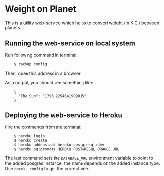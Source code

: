 Weight on Planet
================

This is a utility web-service which helps to convert weight (in K.G.) between
planets.

Running the web-service on local system
-----------------------------------

Run following command in terminal:

        $ rackup config
		
Then, open this [address](http://localhost:9292/?weight=25&from=Mars&to=The%20Sun) in a browser.

As a output, you should see something like:

        {
          "The Sun": "1795.2254641909815"
        }
		
Deploying the web-service to Heroku
-------------------------------

Fire the commands from the terminal:

        $ heroku login
        $ heroku create
        $ heroku addons:add heroku-postgresql:dev
		$ heroku pg:promote HEROKU_POSTGRESQL_ORANGE_URL
		
The last command sets the `DATABASE_URL` environment variable to point to 
the added posgres instance; the name depends on the added instance type.
Use `heroku config` to get the correct one.